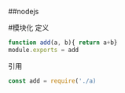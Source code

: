 ##nodejs

#模块化
定义
```js
function add(a, b){ return a+b}
module.exports = add
```
引用
```js
const add = require('./a)
```
